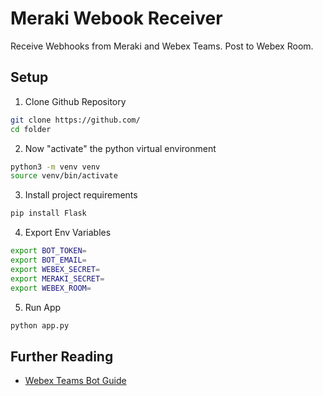 # Meraki Webook Receiver
Receive Webhooks from Meraki and Webex Teams. Post to Webex Room.

## Setup
1. Clone Github Repository
```bash
git clone https://github.com/
cd folder
```
2. Now "activate" the python virtual environment
```bash
python3 -m venv venv
source venv/bin/activate
```
3. Install project requirements
```bash
pip install Flask
```
4. Export Env Variables
```bash
export BOT_TOKEN=
export BOT_EMAIL= 
export WEBEX_SECRET=
export MERAKI_SECRET=
export WEBEX_ROOM=
```
5. Run App
```bash
python app.py
```

## Further Reading
- [Webex Teams Bot Guide](https://github.com/benbenbenbenbenbenbenbenbenben/webex-teams-bot-guide)
